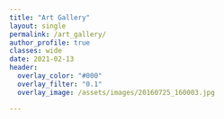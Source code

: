 ```yaml
---
title: "Art Gallery"
layout: single
permalink: /art_gallery/
author_profile: true
classes: wide
date: 2021-02-13
header:
  overlay_color: "#000"
  overlay_filter: "0.1"
  overlay_image: /assets/images/20160725_160003.jpg

---
```

